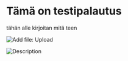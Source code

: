 # Tämä on testipalautus

tähän alle kirjoitan mitä teen

![Add file: Upload](upload-files.png)

![Description](filename)

